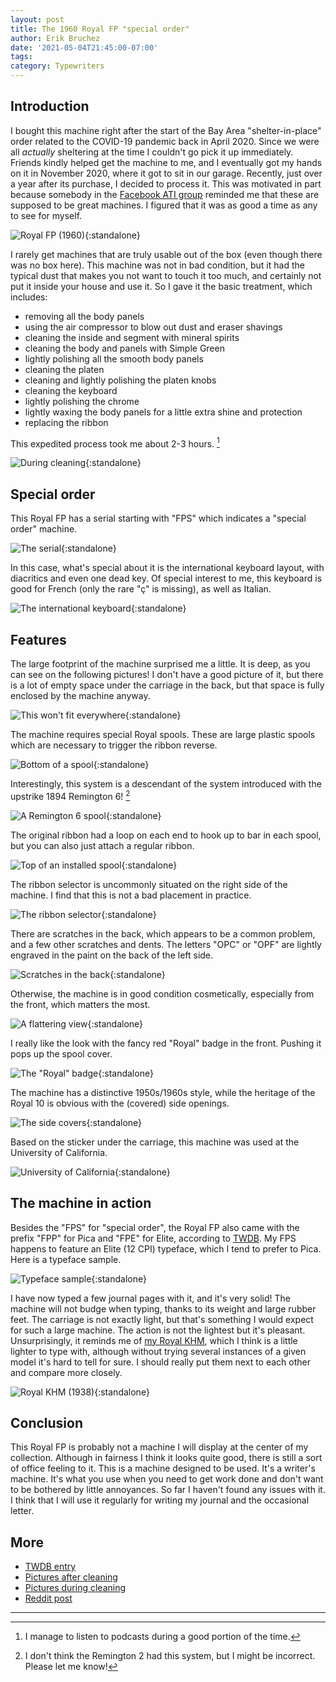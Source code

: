 ```yaml
---
layout: post
title: The 1960 Royal FP "special order"
author: Erik Bruchez
date: '2021-05-04T21:45:00-07:00'
tags:
category: Typewriters
---
```


## Introduction

I bought this machine right after the start of the Bay Area "shelter-in-place" order related to the COVID-19 pandemic back in April 2020. Since we were all *actually* sheltering at the time I couldn't go pick it up immediately. Friends kindly helped get the machine to me, and I eventually got my hands on it in November 2020, where it got to sit in our garage. Recently, just over a year after its purchase, I decided to process it. This was motivated in part because somebody in the [Facebook ATI group](https://www.facebook.com/groups/TypewriterCollectors/) reminded me that these are supposed to be great machines. I figured that it was as good a time as any to see for myself.

![Royal FP (1960)](/assets/posts/royal-fps/2x/IMG_0002.jpg){:standalone}

I rarely get machines that are truly usable out of the box (even though there was no box here). This machine was not in bad condition, but it had the typical dust that makes you not want to touch it too much, and certainly not put it inside your house and use it. So I gave it the basic treatment, which includes:

- removing all the body panels
- using the air compressor to blow out dust and eraser shavings
- cleaning the inside and segment with mineral spirits
- cleaning the body and panels with Simple Green
- lightly polishing all the smooth body panels
- cleaning the platen
- cleaning and lightly polishing the platen knobs
- cleaning the keyboard
- lightly polishing the chrome
- lightly waxing the body panels for a little extra shine and protection
- replacing the ribbon

This expedited process took me about 2-3 hours. [^podcasts]

![During cleaning](/assets/posts/royal-fps/2x/IMG_9973.jpg){:standalone}

## Special order

This Royal FP has a serial starting with "FPS" which indicates a "special order" machine.

![The serial](/assets/posts/royal-fps/2x/IMG_0031.jpg){:standalone}

In this case, what's special about it is the international keyboard layout, with diacritics and even one dead key. Of special interest to me, this keyboard is good for French (only the rare "ç" is missing), as well as Italian.

![The international keyboard](/assets/posts/royal-fps/2x/IMG_0012.jpg){:standalone}

## Features

The large footprint of the machine surprised me a little. It is deep, as you can see on the following pictures! I don't have a good picture of it, but there is a lot of empty space under the carriage in the back, but that space is fully enclosed by the machine anyway.

![This won't fit everywhere](/assets/posts/royal-fps/2x/IMG_0028.jpg){:standalone}

The machine requires special Royal spools. These are large plastic spools which are necessary to trigger the ribbon reverse.

![Bottom of a spool](/assets/posts/royal-fps/2x/IMG_9976.jpg){:standalone}

Interestingly, this system is a descendant of the system introduced with the upstrike 1894 Remington 6! [^remington2]

![A Remington 6 spool](/assets/posts/royal-fps/2x/IMG_1457.jpg){:standalone}

The original ribbon had a loop on each end to hook up to bar in each spool, but you can also just attach a regular ribbon.

![Top of an installed spool](/assets/posts/royal-fps/2x/IMG_0032.jpg){:standalone}

The ribbon selector is uncommonly situated on the right side of the machine. I find that this is not a bad placement in practice.

![The ribbon selector](/assets/posts/royal-fps/2x/IMG_0030.jpg){:standalone}

There are scratches in the back, which appears to be a common problem, and a few other scratches and dents. The letters "OPC" or "OPF" are lightly engraved in the paint on the back of the left side.

![Scratches in the back](/assets/posts/royal-fps/2x/IMG_0022.jpg){:standalone}

Otherwise, the machine is in good condition cosmetically, especially from the front, which matters the most.

![A flattering view](/assets/posts/royal-fps/2x/IMG_0043.jpg){:standalone}

I really like the look with the fancy red "Royal" badge in the front. Pushing it pops up the spool cover.

![The "Royal" badge](/assets/posts/royal-fps/2x/IMG_0005.jpg){:standalone}

The machine has a distinctive 1950s/1960s style, while the heritage of the Royal 10 is obvious with the (covered) side openings.

![The side covers](/assets/posts/royal-fps/2x/IMG_0016.jpg){:standalone}

Based on the sticker under the carriage, this machine was used at the University of California.

![University of California](/assets/posts/royal-fps/2x/IMG_0056.jpg){:standalone}

## The machine in action

Besides the "FPS" for "special order", the Royal FP also came with the prefix "FPP" for Pica and "FPE" for Elite, according to [TWDB](https://typewriterdatabase.com/royal.72.typewriter-serial-number-database). My FPS happens to feature an Elite (12 CPI) typeface, which I tend to prefer to Pica. Here is a typeface sample.

![Typeface sample](/assets/posts/royal-fps/2x/typeface.jpg){:standalone}

I have now typed a few journal pages with it, and it's very solid! The machine will not budge when typing, thanks to its weight and large rubber feet. The carriage is not exactly light, but that's something I would expect for such a large machine. The action is not the lightest but it's pleasant. Unsurprisingly, it reminds me of [my Royal KHM](../2018-10-16-royal-khm-1938.md), which I think is a little lighter to type with, although without trying several instances of a given model it's hard to tell for sure. I should really put them next to each other and compare more closely.

![Royal KHM (1938)](/assets/posts/royal-fps/2x/IMG_3479.jpg){:standalone}

## Conclusion

This Royal FP is probably not a machine I will display at the center of my collection. Although in fairness I think it looks quite good, there is still a sort of office feeling to it. This is a machine designed to be used. It's a writer's machine. It's what you use when you need to get work done and don't want to be bothered by little annoyances. So far I haven't found any issues with it. I think that I will use it regularly for writing my journal and the occasional letter.

## More

- [TWDB entry](https://typewriterdatabase.com/1960-royal-fp.15985.typewriter)
- [Pictures after cleaning](https://photos.app.goo.gl/hcxZSeYTsKNT5Bw17)
- [Pictures during cleaning](https://photos.app.goo.gl/kM1fKhHgMKxEuTFL9)
- [Reddit post](https://www.reddit.com/r/typewriters/comments/mvk3n8/royal_fp_special_order_from_1960_just_cleaned/)

---

[^remington2]: I don't think the Remington 2 had this system, but I might be incorrect. Please let me know!
[^podcasts]: I manage to listen to podcasts during a good portion of the time.
